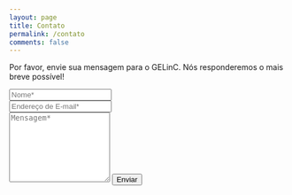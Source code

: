 ```yaml
---
layout: page
title: Contato
permalink: /contato
comments: false
---
```


<form action="https://formspree.io/f/xwkawaqp" method="POST">    
<p class="mb-4">Por favor, envie sua mensagem para o GELinC. Nós responderemos o mais breve possível!</p>
<div class="form-group row">
<div class="col-md-6">
<input class="form-control" type="text" name="name" placeholder="Nome*" required>
</div>
<div class="col-md-6">
<input class="form-control" type="email" name="_replyto" placeholder="Endereço de E-mail*" required>
</div>
</div>
<textarea rows="8" class="form-control mb-3" name="message" placeholder="Mensagem*" required></textarea>    
<input class="btn btn-dark" type="submit" value="Enviar">
</form>
